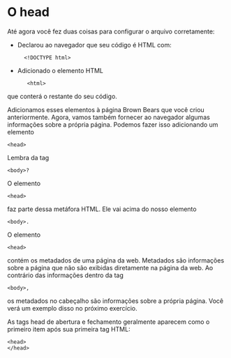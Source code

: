 # O head

Até agora você fez duas coisas para configurar o arquivo corretamente:

* Declarou ao navegador que seu código é HTML com:

        <!DOCTYPE html>

* Adicionado o elemento HTML

         <html> 

que conterá o restante do seu código.

Adicionamos esses elementos à página Brown Bears que você criou anteriormente. Agora, vamos também fornecer ao navegador algumas informações sobre a própria página. Podemos fazer isso adicionando um elemento 

    <head>

Lembra da tag 

    <body>? 

O elemento 

    <head> 
faz parte dessa metáfora HTML. Ele vai acima do nosso elemento 

    <body>.

O elemento 

    <head> 

contém os metadados de uma página da web. Metadados são informações sobre a página que não são exibidas diretamente na página da web. Ao contrário das informações dentro da tag 

    <body>, 
    
os metadados no cabeçalho são informações sobre a própria página. Você verá um exemplo disso no próximo exercício.

As tags head de abertura e fechamento geralmente aparecem como o primeiro item após sua primeira tag HTML:

    <head>
    </head>
    
